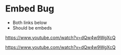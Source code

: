 # Embed Bug

- Both links below
- Should be embeds

https://www.youtube.com/watch?v=dQw4w9WgXcQ

https://www.youtube.com/watch?v=dQw4w9WgXcQ
